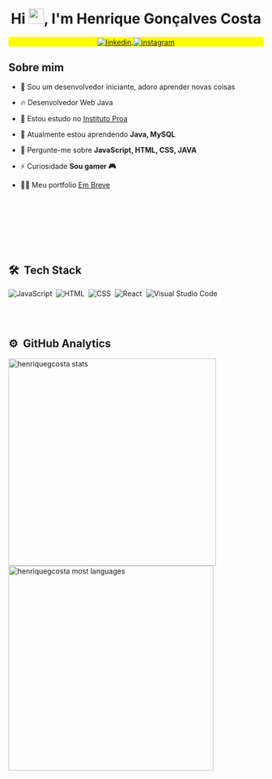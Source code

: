 <!--<img align="right" height="590em" src="https://raw.githubusercontent.com/gist/Henriquegcosta/31d988fd13a4a61bba015f7d753a8a6a/raw/09fedf554040ba2351724363daf1f34006458a3b/githubcard2.svg"/> 
-->

<h1 align="center">Hi <img src="https://raw.githubusercontent.com/kaueMarques/kaueMarques/master/hi.gif" height="30px">, I'm Henrique Gonçalves Costa</h1>
<p align="center" style="background:yellow">
<a href="https://www.linkedin.com/in/henriquegcosta/" target="_blank">
  <img align="center" src="https://img.shields.io/badge/-Henriquegcosta-05122A?style=flat&logo=linkedin" alt="linkedin"/>
</a>
<a href="https://www.instagram.com/heriquegc/" target="_blank">
 <img align="center" src="https://img.shields.io/badge/-Henriquegcosta-05122A?style=flat&logo=instagram" alt="instagram"/>
</a>
</p>


## Sobre mim

- 📕 Sou um desenvolvedor iniciante, adoro aprender novas coisas

- 🔥 Desenvolvedor Web Java

- 🔭 Estou estudo no [Instituto Proa](https://www.proa.org.br/)

- 🌱 Atualmente estou aprendendo **Java, MySQL**

- 💬 Pergunte-me sobre **JavaScript, HTML, CSS, JAVA**

- ⚡ Curiosidade **Sou gamer 🎮**

- 👨‍💻 Meu portfolio [Em Breve]()



<br><br><br><br><br><br>

## 🛠 &nbsp;Tech Stack

<!--![Node.js](https://img.shields.io/badge/-Node.js-05122A?style=flat&logo=node.js)&nbsp;-->
![JavaScript](https://img.shields.io/badge/-JavaScript-05122A?style=flat&logo=javascript)&nbsp;
![HTML](https://img.shields.io/badge/-HTML-05122A?style=flat&logo=HTML5)&nbsp;
![CSS](https://img.shields.io/badge/-CSS-05122A?style=flat&logo=CSS3&logoColor=1572B6)&nbsp;
![React](https://img.shields.io/badge/-React-05122A?style=flat&logo=react)&nbsp;
![Visual Studio Code](https://img.shields.io/badge/-Visual%20Studio%20Code-05122A?style=flat&logo=visual-studio-code&logoColor=007ACC)&nbsp;
<!--![Git](https://img.shields.io/badge/-Git-05122A?style=flat&logo=git)&nbsp;
![GitHub](https://img.shields.io/badge/-GitHub-05122A?style=flat&logo=github)&nbsp;
![Markdown](https://img.shields.io/badge/-Markdown-05122A?style=flat&logo=markdown)&nbsp;-->

<!--![PostgreSQL](https://img.shields.io/badge/-PostgreSQL-05122A?style=flat&logo=postgresql)&nbsp;
![SQLite](https://img.shields.io/badge/-SQLite-05122A?style=flat&logo=sqlite)&nbsp;-->


<br><br>

## ⚙️ &nbsp;GitHub Analytics

<p align="left">
<img width="410em" src="https://github-readme-stats.vercel.app/api?username=Henriquegcosta&show_icons=true&theme=tokyonight" alt="henriquegcosta stats"/>
<img width="405em" src="https://github-readme-stats.vercel.app/api/top-langs/?username=Henriquegcosta&layout=compact&theme=tokyonight" alt="henriquegcosta most languages"/>
</p>


<br><br>
<!--
<div align="left">

## My Contributions
![Snake animation](https://github.com/Henriquegcosta/Henriquegcosta/blob/output/github-contribution-grid-snake.svg)
  
</div>

<br>
-->

<!--

<img width="490em" src="https://github-readme-twitter-gazf.vercel.app/api?id=maykbrito&layout=wide&show_reply=off&show_retweet=off" />


**maykbrito/maykbrito** is a ✨ _special_ ✨ repository because its `README.md` (this file) appears on your GitHub profile.

Here are some ideas to get you started:

- 🔭 I’m currently working on ...
- 🌱 I’m currently learning ...
- 👯 I’m looking to collaborate on ...
- 🤔 I’m looking for help with ...
- 💬 Ask me about ...
- 📫 How to reach me: ...
- 😄 Pronouns: ...
- ⚡ Fun fact: ...
-->
